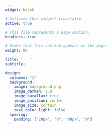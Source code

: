 ```yaml
---
widget: blank

# Activate this widget? true/false
active: true

# This file represents a page section.
headless: true

# Order that this section appears on the page.
weight: 05

title: '   '
subtitle:

design:
  columns: "1"
  background:
    image: background.png
    image_darken: 1.0
    image_parallax: true
    image_position: center
    image_size: contain
    text_color_light: false
  spacing:
    padding: ["20px", "0", "80px", "0"]
---
```


